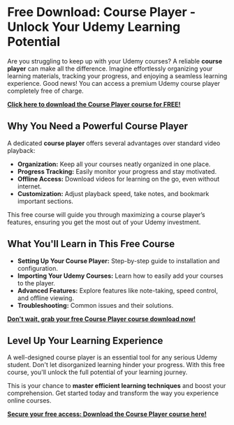 # Free Download: Course Player - Unlock Your Udemy Learning Potential

Are you struggling to keep up with your Udemy courses? A reliable **course player** can make all the difference. Imagine effortlessly organizing your learning materials, tracking your progress, and enjoying a seamless learning experience. Good news! You can access a premium Udemy course player completely free of charge.

[**Click here to download the Course Player course for FREE!**](https://udemywork.com/course-player)

## Why You Need a Powerful Course Player

A dedicated **course player** offers several advantages over standard video playback:

*   **Organization:** Keep all your courses neatly organized in one place.
*   **Progress Tracking:** Easily monitor your progress and stay motivated.
*   **Offline Access:** Download videos for learning on the go, even without internet.
*   **Customization:** Adjust playback speed, take notes, and bookmark important sections.

This free course will guide you through maximizing a course player’s features, ensuring you get the most out of your Udemy investment.

## What You'll Learn in This Free Course

*   **Setting Up Your Course Player:** Step-by-step guide to installation and configuration.
*   **Importing Your Udemy Courses:** Learn how to easily add your courses to the player.
*   **Advanced Features:** Explore features like note-taking, speed control, and offline viewing.
*   **Troubleshooting:** Common issues and their solutions.

[**Don't wait, grab your free Course Player course download now!**](https://udemywork.com/course-player)

## Level Up Your Learning Experience

A well-designed course player is an essential tool for any serious Udemy student. Don't let disorganized learning hinder your progress. With this free course, you'll unlock the full potential of your learning journey.

This is your chance to **master efficient learning techniques** and boost your comprehension. Get started today and transform the way you experience online courses.

[**Secure your free access: Download the Course Player course here!**](https://udemywork.com/course-player)
